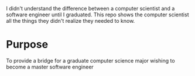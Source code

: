 I didn't understand the difference between a computer scientist and a software engineer until I graduated. This repo shows the computer scientist all the things they didn't realize they needed to know. 

# Purpose
To provide a bridge for a graduate computer science major wishing to become a master software engineer